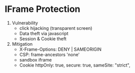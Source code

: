 # IFrame Protection

1. Vulnerability
   - click hijacking (transparent screen)
   - Data theft via javascript
   - Session & Cookie theft
2. Mitigation
   - X-Frame-Options: DENY | SAMEORIGIN
   - CSP: frame-ancestors 'none'
   - sandbox iframe
   - Cookie
     httpOnly: true,
     secure: true,
     sameSite: "strict",
